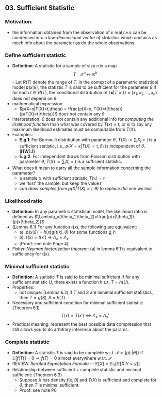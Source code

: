 ## 03. Sufficient Statistic


### Motivation: 
- the information obtained from the observation of n real r.v.s can be condensed into a _low-dimensional vector of statistics_ which contains as much info about the parameter as do the whole observations.

### Define __sufficient statistic__
- __Definition__: A statistic for a sample of size $n$ is a map $$T:\mathcal{X}^n\mapsto\mathbb{R}^k$$ 
		- Let $R(T)$ denote the range of $T$, in the context of a parametric statistical model $p(x|\theta)$, the statistic $T$ is said to be sufficient for the parameter $\theta$ if for each $t\in R(T)$, the conditional distribution of $\{\mathbf{x}|T=t\} = (x_1,x_2,...,x_n)$ does not depend on $\theta$.
- mathematical expression: 
	- $p(X=x|T(X)=t,\theta) = \frac{p(X=x, T(X)=t|\theta)}{p(T(X)=t|\theta)}$ does not contain any $\theta$
- Interpretation: $\theta$ does not contain any additional info for _computing the likelihood function_ than what was covered by $T(x)=t$, or is to say any maximum likelihood estimates must be computable from $T(X)$.
- Examples: 
	- __E.g.1__: For Bernoulli distribution with parameter $\theta$, $T(X):=\sum_i{X_i} = t$ is a sufficient statistic, i.e., $p(X=x|T(X)=t,\theta)$ is independent of $\theta$. __(HW1.1)__
	- __E.g.2__: For independent draws from Poisson distribution with parameter $\theta$, $T(X):=\sum_i{X_i} = t$ is a sufficient statistic.
- What does it mean to carry all the sample information concerning the parameter?
	- a sample $\mathbb{x}$ with sufficient statistic $T(\mathbb{x}) = t$
	- we 'lost' the sample, but keep the value $t$
	- _can draw samples from $p(X|T(X)=t, \theta)$ to replace the one we lost._

### Likelihood ratio
- __Definition:__ In any parametric statistical model, the likelihood ratio is defined as $\Lambda_x(\theta_1,\theta_2)=\frac{p(x|\theta_1)}{p(x|\theta_2)}$
- (Lemma 6.1) For any function $t(x)$, the following are equivalent:
	- a). $p(x|\theta) = h(x)g(t(x),\theta)$ for some functions $g,h$
	- b). $t(x)=t(x') \Rightarrow \Lambda_x=\Lambda_{x'}$ 
	- [Proof: see note Page 4]
- _Fisher-Neyman factorization theorem_: (a) in lemma 6.1 is equivalent to sufficiency for t(x).

### Minimal sufficient statistic
- __Definition:__ A statistic $T$ is said to be minimal sufficient if for any sufficient statistic $U$, there exists a function $h$ s.t. $T=h(U)$.
- Properties: 
	- not unique: (Lemma 6.2) if $T$ and $S$ are minimal sufficient statistics, then $T=g(S), S=h(T)$
- Necessary and sufficient condition for minimal sufficient statistic: (Theorem 6.1) $$T(x) = T(x') \Leftrightarrow \Lambda_x=\Lambda_x'$$
- Practical meaning: represent the best possible data compression that still allows you to do arbitrary inference about the params.
	
### Complete statistic
- __Definition:__ A statistic $T$ is said to be complete w.r.t. $\mathcal{P}=\{p(\cdot|\theta)\}$ if $\mathbb{E}[f(T)] = 0 \Rightarrow f(T)=0$ almost everywhere w.r.t. $\mathcal{P}$
- REVIEW: _Iterated Expectation Formula_ -- $\mathbb{E}[X] = \mathbb{E}_Y[\mathbb{E}[X|Y=y]]$
- Relationship between sufficient + complete statistic and minimal sufficient: (Theorem 6.3)
	- Suppose $X$ has density $f(x;\theta)$ and $T(X)$ is sufficient and complete for $\theta$, then $T$ is minimal sufficient. 
	- Proof: see note P6